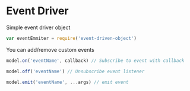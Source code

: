 # Event Driver
Simple event driver object

```js
var eventEmmiter = require('event-driven-object')
```

You can add/remove custom events
```js
model.on('eventName', callback) // Subscribe to event with callback
```
```js
model.off('eventName') // Unsubscribe event listener
```
```js
model.emit('eventName', ...args) // emit event
```